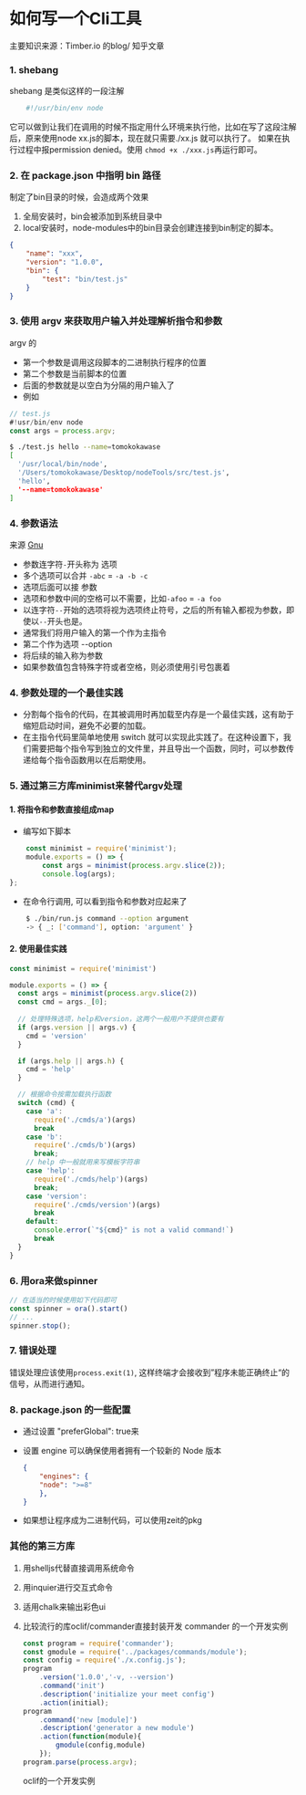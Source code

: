 # 如何写一个Cli工具
主要知识来源：Timber.io 的blog/ 知乎文章
### 1. shebang
shebang 是类似这样的一段注解
```bash
    #!/usr/bin/env node
```

它可以做到让我们在调用的时候不指定用什么环境来执行他，比如在写了这段注解后，原来使用node xx.js的脚本，现在就只需要./xx.js 就可以执行了。 如果在执行过程中报permission denied。使用 ```chmod +x ./xxx.js```再运行即可。

### 2. 在 package.json 中指明 bin 路径
制定了bin目录的时候，会造成两个效果
1. 全局安装时，bin会被添加到系统目录中
2. local安装时，node-modules中的bin目录会创建连接到bin制定的脚本。

```json
{
    "name": "xxx",
    "version": "1.0.0",
    "bin": {
        "test": "bin/test.js"
    }
}
```
 
### 3. 使用 argv 来获取用户输入并处理解析指令和参数
argv 的
- 第一个参数是调用这段脚本的二进制执行程序的位置
- 第二个参数是当前脚本的位置
- 后面的参数就是以空白为分隔的用户输入了
- 例如

```javascript
// test.js
#!usr/bin/env node
const args = process.argv;
```

```bash
$ ./test.js hello --name=tomokokawase
[
  '/usr/local/bin/node',
  '/Users/tomokokawase/Desktop/nodeTools/src/test.js',
  'hello',
  '--name=tomokokawase'
]
```

### 4. 参数语法
来源 [Gnu](https://www.gnu.org/software/libc/manual/html_node/Argument-Syntax.html)
- 参数连字符```-```开头称为 选项
- 多个选项可以合并 ```-abc``` = ```-a -b -c```
- 选项后面可以接 参数
- 选项和参数中间的空格可以不需要，比如```-afoo``` = ```-a foo```
- 以连字符```--```开始的选项将视为选项终止符号，之后的所有输入都视为参数，即使以``--``开头也是。
- 通常我们将用户输入的第一个作为主指令
- 第二个作为选项 --option
- 将后续的输入称为参数 
- 如果参数值包含特殊字符或者空格，则必须使用引号包裹着

### 4. 参数处理的一个最佳实践
- 分割每个指令的代码，在其被调用时再加载至内存是一个最佳实践，这有助于缩短启动时间，避免不必要的加载。
- 在主指令代码里简单地使用 switch 就可以实现此实践了。在这种设置下，我们需要把每个指令写到独立的文件里，并且导出一个函数，同时，可以参数传递给每个指令函数用以在后期使用。

### 5. 通过第三方库minimist来替代argv处理
#### 1. 将指令和参数直接组成map
- 编写如下脚本
```javascript
    const minimist = require('minimist');
    module.exports = () => {
        const args = minimist(process.argv.slice(2));
        console.log(args);
};
```

- 在命令行调用, 可以看到指令和参数对应起来了
```bash
    $ ./bin/run.js command --option argument
    -> { _: ['command'], option: 'argument' }
```
    
#### 2. 使用最佳实践

```javascript
const minimist = require('minimist')

module.exports = () => {
  const args = minimist(process.argv.slice(2))
  const cmd = args._[0];
  
  // 处理特殊选项，help和version，这两个一般用户不提供也要有
  if (args.version || args.v) {
    cmd = 'version'
  }

  if (args.help || args.h) {
    cmd = 'help'
  }

  // 根据命令按需加载执行函数
  switch (cmd) {
    case 'a':
      require('./cmds/a')(args)
      break
    case 'b':
      require('./cmds/b')(args)
      break;
    // help 中一般就用来写模板字符串
    case 'help':
      require('./cmds/help')(args)
      break;
    case 'version':
      require('./cmds/version')(args)
      break
    default:
      console.error(`"${cmd}" is not a valid command!`)
      break
  }
}

```

### 6. 用ora来做spinner
```javascript
// 在适当的时候使用如下代码即可
const spinner = ora().start()
// ...
spinner.stop();
```
### 7. 错误处理
错误处理应该使用```process.exit(1)```, 这样终端才会接收到”程序未能正确终止“的信号，从而进行通知。

### 8. package.json 的一些配置
- 通过设置 "preferGlobal": true来
- 设置 engine 可以确保使用者拥有一个较新的 Node 版本

    ```json
    {
        "engines": {
        "node": ">=8"
        },
    }
    ```
    
- 如果想让程序成为二进制代码，可以使用zeit的pkg

### 其他的第三方库
 1. 用shelljs代替直接调用系统命令 
 2. 用inquier进行交互式命令
 3. 适用chalk来输出彩色ui
 4. 比较流行的库oclif/commander直接封装开发
    commander 的一个开发实例
    
    ```javascript
    const program = require('commander');
    const gmodule = require('../packages/commands/module');
    const config = require('./x.config.js');
    program
        .version('1.0.0','-v, --version')
        .command('init')
        .description('initialize your meet config')
        .action(initial);
    program
        .command('new [module]')
        .description('generator a new module')
        .action(function(module){
            gmodule(config,module)
        });  
    program.parse(process.argv);
    ```
    
    oclif的一个开发实例